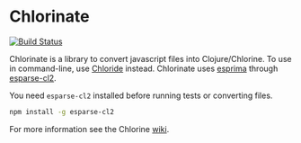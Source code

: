 # Chlorinate

[![Build Status](https://api.travis-ci.org/chlorinejs/chlorinate.png)](https://travis-ci.org/chlorinejs/chlorinate)

Chlorinate is a library to convert javascript files into Clojure/Chlorine. To use in command-line, use
[Chloride](https://github.com/chlorinejs/chloride) instead.
Chlorinate uses [esprima](https://github.com/ariya/esprima) through [esparse-cl2](https://github.com/chlorinejs/esparse-cl2).

You need `esparse-cl2` installed before running tests or converting files.

```bash
npm install -g esparse-cl2
```

For more information see the Chlorine [wiki](https://github.com/chlorinejs/chlorine/wiki).
